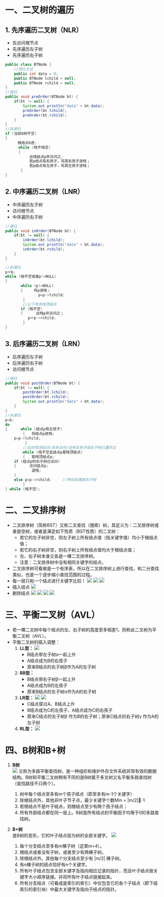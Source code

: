 # 一、二叉树的遍历
## 1. 先序遍历二叉树（NLR）
- 先访问根节点
- 先序遍历左子树
- 先序遍历右子树
```java
public class BTNode {
	//简化方式
	public int data = 0;
	public BTNode lchild = null;
	public BTNode rchild = null;
}
//递归
public void preOrder(BTNode bt) {
	if(bt != null) {
		System.out.println("data" + bt.data);
		preOrder(bt.lchild);
		preOrder(bt.rchild);
	}
}
//非递归
if (当前b树不空)
{
　    根结点b进;
      while (栈不栈空)
      {
           出栈结点p并访问之;
           若p结点有右孩子，将其右孩子进栈； 
           若p结点有左孩子，将其左孩子进栈；
       }
}
```

## 2. 中序遍历二叉树（LNR）
- 中序遍历左子树
- 访问根节点
- 中序遍历右子树
```java
//递归
public void inOrder(BTNode bt) {
	if(bt != null) {
		inOrder(bt.lchild);
		System.out.println("data" + bt.data);
		inOrder(bt.rchild);
	}
}

//非递归
p＝b;
while (栈不空或者p!=NULL)
{
       while (p!=NULL)
       {     将p进栈；
               p=p->lchild;
        }
        //以下考虑栈顶结点
       if (栈不空) 
       {      出栈p并访问之；
　　       p＝p->rchild;
        }
}
```

## 3. 后序遍历二叉树（LRN）
- 后序遍历左子树
- 后序遍历右子树
- 访问根节点
```java
//递归
public void postOrder(BTNode bt) {
	if(bt != null) {
		postOrder(bt.lchild);
		postOrder(bt.rchild);
		System.out.println("data" + bt.data);
	}
}
//非递归
p=b;
do
{      while (结点p有左孩子)
        {	将结点p进栈;
	p=p->lchild;
         }
        //此时栈顶结点(尚未访问)没有左孩子或左子树已遍历过
        while (栈不空且结点p是栈顶结点)
        {	取栈顶结点p;
	if (结点p的右子树已访问)
	{      访问结点p;
	        退栈;
	}
	else p=p->rchild;     //转向处理其右子树
        }
} while (栈不空);
```

# 二、二叉排序树
- 二叉排序树（简称BST）又称二叉查找（搜索）树，其定义为：二叉排序树或者是空树，或者是满足如下性质（BST性质）的二叉树：
	- 若它的左子树非空，则左子树上所有结点值（指关键字值）均小于根结点值；
	- 若它的右子树非空，则右子树上所有结点值均大于根结点值；
	- 左、右子树本身又各是一棵二叉排序树。
	- 注意：二叉排序树中没有相同关键字的结点。
- 二叉排序树可看做是一个有序表，所以在二叉排序树上进行查找，和二分查找类似，也是一个逐步缩小查找范围的过程。
- 每一层只和一个结点进行关键字比较！
![](二叉树_files/1.jpg)
![](二叉树_files/2.jpg)
![](二叉树_files/3.jpg)
- 插入结点
![](二叉树_files/4.jpg)
- 删除结点
![](二叉树_files/5.jpg)
![](二叉树_files/6.jpg)
![](二叉树_files/7.jpg)
![](二叉树_files/8.jpg)

# 三、平衡二叉树（AVL）
- 若一棵二叉树中每个结点的左、右子树的高度至多相差1，则称此二叉树为平衡二叉树（AVL）。
- 平衡二叉树的插入调整：
	1. **LL型：**
	![](二叉树_files/9.jpg)
		- B结点带左子树α一起上升
		- A结点成为B的右孩子
		- 原来B结点的右子树β作为A的左子树
	2. **RR型：**
		- B结点带右子树β一起上升
		- A结点成为B的左孩子
		- 原来B结点的左子树α作为A的右子树
	3. **LR型：**
	![](二叉树_files/11.jpg)
	![](二叉树_files/10.jpg)
		- C结点穿过A、B结点上升
		- B结点成为C的左孩子，A结点成为C的右孩子
		- 原来C结点的左子树β 作为B的右子树；原来C结点的右子树γ 作为A的左子树
	4. **RL型：**
	![](二叉树_files/12.jpg)

# 四、B树和B+树
1. **B树**<br />
![](二叉树_files/13.jpg)
又称为多路平衡查找树，是一种组织和维护外存文件系统非常有效的数据结构。B树和平衡二叉树稍有不同的是B树属于多叉树又名平衡多路查找树（查找路径不只两个）。
	1. 树中每个结点至多有m个孩子结点（即至多有m-1个关键字）
	2. 除根结点外，其他非叶子节子点，最少关键字个数Min = |m/2|-1
	3. 若根结点不是叶子结点，则根结点至少有两个孩子结点；
	4. 所有外部结点都在同一层上。B树是所有结点的平衡因子均等于0的多路查找树。


2. **B+树**<br />
是B树的变形，它的叶子结点层为树的全部关键字。
![](二叉树_files/14.jpg)
	1. 每个分支结点至多有m棵子树（这里m=4）。
	2. 根结点或者没有子树，或者至少有两棵子树。
	3. 除根结点外，其他每个分支结点至少有 |m/2| 棵子树。
	4. 有n棵子树的结点恰好有n个关键字。
	5. 所有叶子结点包含全部关键字及指向相应记录的指针，而且叶子结点按关键字大小顺序链接。并将所有叶子结点链接起来。
	6. 所有分支结点（可看成是索引的索引）中仅包含它的各个子结点（即下级索引的索引块）中最大关键字及指向子结点的指针。


